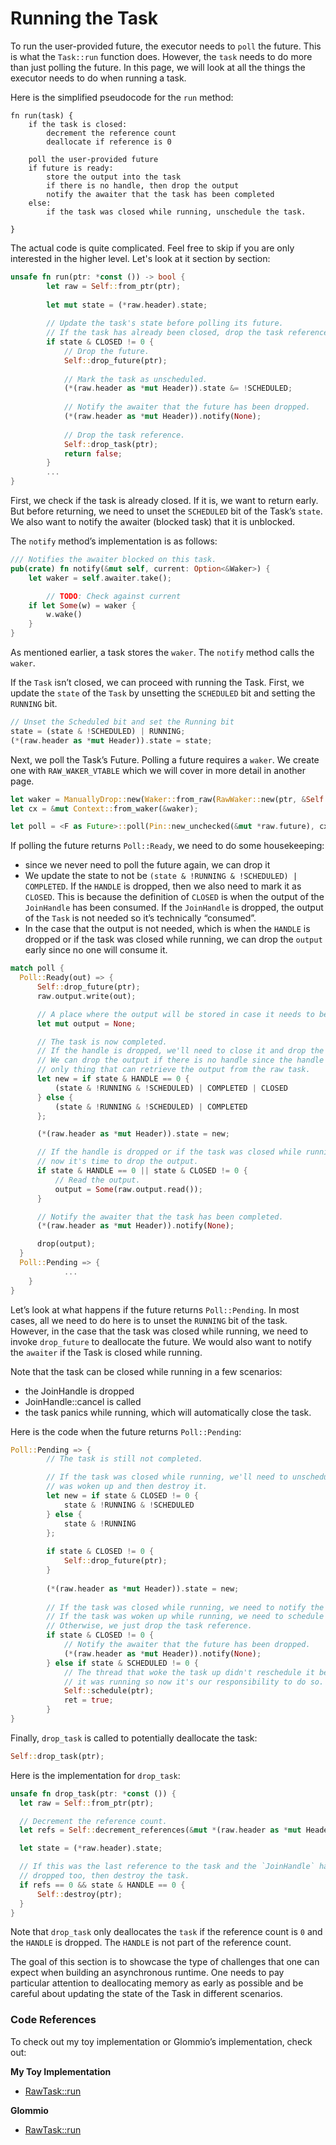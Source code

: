 # Running the Task

To run the user-provided future, the executor needs to `poll` the future. This is what the `Task::run` function does.
However, the `task` needs to do more than just polling the future. In this page, we will look at all the things the executor needs to do when running a task.

Here is the simplified pseudocode for the `run` method:

```
fn run(task) {
	if the task is closed:
		decrement the reference count
		deallocate if reference is 0

	poll the user-provided future
	if future is ready:
		store the output into the task
		if there is no handle, then drop the output
		notify the awaiter that the task has been completed
	else:
		if the task was closed while running, unschedule the task.

}
```

The actual code is quite complicated. Feel free to skip if you are only interested in the higher level. Let's look at it section by section:


```rust
unsafe fn run(ptr: *const ()) -> bool {
		let raw = Self::from_ptr(ptr);
		
		let mut state = (*raw.header).state;
		
		// Update the task's state before polling its future.
		// If the task has already been closed, drop the task reference and return.
		if state & CLOSED != 0 {
		    // Drop the future.
		    Self::drop_future(ptr);
		
		    // Mark the task as unscheduled.
		    (*(raw.header as *mut Header)).state &= !SCHEDULED;
		
		    // Notify the awaiter that the future has been dropped.
		    (*(raw.header as *mut Header)).notify(None);
		
		    // Drop the task reference.
		    Self::drop_task(ptr);
		    return false;
		}
		...
}
```

First, we check if the task is already closed. If it is, we want to return early. But before returning, we need to unset the `SCHEDULED` bit of the Task’s `state`. We also want to notify the awaiter (blocked task) that it is unblocked.

The `notify` method’s implementation is as follows:

```rust
/// Notifies the awaiter blocked on this task.
pub(crate) fn notify(&mut self, current: Option<&Waker>) {
    let waker = self.awaiter.take();

		// TODO: Check against current
    if let Some(w) = waker {
        w.wake()
    }
}
```

As mentioned earlier, a task stores the `waker`. The `notify` method calls the `waker`.

If the `Task` isn’t closed, we can proceed with running the Task. First, we update the `state` of the `Task` by unsetting the `SCHEDULED` bit and setting the `RUNNING` bit.

```rust
// Unset the Scheduled bit and set the Running bit
state = (state & !SCHEDULED) | RUNNING;
(*(raw.header as *mut Header)).state = state;
```

Next, we poll the Task’s Future. Polling a future requires a `waker`. We create one with `RAW_WAKER_VTABLE` which we will cover in more detail in another page.

```rust
let waker = ManuallyDrop::new(Waker::from_raw(RawWaker::new(ptr, &Self::RAW_WAKER_VTABLE)));
let cx = &mut Context::from_waker(&waker);

let poll = <F as Future>::poll(Pin::new_unchecked(&mut *raw.future), cx);
```

If polling the future returns `Poll::Ready`, we need to do some housekeeping:

- since we never need to poll the future again, we can drop it
- We update the state to not be `(state & !RUNNING & !SCHEDULED) | COMPLETED`. If the `HANDLE` is dropped, then we also need to mark it as `CLOSED`. This is because the definition of `CLOSED` is when the output of the `JoinHandle` has been consumed. If the `JoinHandle` is dropped, the output of the `Task` is not needed so it’s technically “consumed”.
- In the case that the output is not needed, which is when the `HANDLE` is dropped or if the task was closed while running, we can drop the `output` early since no one will consume it.

```rust
match poll {
  Poll::Ready(out) => {
      Self::drop_future(ptr);
      raw.output.write(out);

      // A place where the output will be stored in case it needs to be dropped.
      let mut output = None;

      // The task is now completed.
      // If the handle is dropped, we'll need to close it and drop the output.
      // We can drop the output if there is no handle since the handle is the
      // only thing that can retrieve the output from the raw task.
      let new = if state & HANDLE == 0 {
          (state & !RUNNING & !SCHEDULED) | COMPLETED | CLOSED
      } else {
          (state & !RUNNING & !SCHEDULED) | COMPLETED
      };

      (*(raw.header as *mut Header)).state = new;

      // If the handle is dropped or if the task was closed while running,
      // now it's time to drop the output.
      if state & HANDLE == 0 || state & CLOSED != 0 {
          // Read the output.
          output = Some(raw.output.read());
      }

      // Notify the awaiter that the task has been completed.
      (*(raw.header as *mut Header)).notify(None);

      drop(output);
  }
  Poll::Pending => {
			...
	}
}
```

Let’s look at what happens if the future returns `Poll::Pending`. In most cases, all we need to do here is to unset the `RUNNING` bit of the task. However, in the case that the task was closed while running, we need to invoke `drop_future` to deallocate the future. We would also want to notify the `awaiter` if the Task is closed while running.

Note that the task can be closed while running in a few scenarios:

- the JoinHandle is dropped
- JoinHandle::cancel is called
- the task panics while running, which will automatically close the task.

Here is the code when the future returns `Poll::Pending`:

```rust
Poll::Pending => {
		// The task is still not completed.

		// If the task was closed while running, we'll need to unschedule in case it
		// was woken up and then destroy it.
		let new = if state & CLOSED != 0 {
		    state & !RUNNING & !SCHEDULED
		} else {
		    state & !RUNNING
		};
		
		if state & CLOSED != 0 {
		    Self::drop_future(ptr);
		}
		
		(*(raw.header as *mut Header)).state = new;
		
		// If the task was closed while running, we need to notify the awaiter.
		// If the task was woken up while running, we need to schedule it.
		// Otherwise, we just drop the task reference.
		if state & CLOSED != 0 {
		    // Notify the awaiter that the future has been dropped.
		    (*(raw.header as *mut Header)).notify(None);
		} else if state & SCHEDULED != 0 {
		    // The thread that woke the task up didn't reschedule it because
		    // it was running so now it's our responsibility to do so.
		    Self::schedule(ptr);
		    ret = true;
		}
}
```

Finally, `drop_task` is called to potentially deallocate the task:

```rust
Self::drop_task(ptr);
```

Here is the implementation for `drop_task`:

```rust
unsafe fn drop_task(ptr: *const ()) {
  let raw = Self::from_ptr(ptr);

  // Decrement the reference count.
  let refs = Self::decrement_references(&mut *(raw.header as *mut Header));

  let state = (*raw.header).state;

  // If this was the last reference to the task and the `JoinHandle` has been
  // dropped too, then destroy the task.
  if refs == 0 && state & HANDLE == 0 {
      Self::destroy(ptr);
  }
}  
```

Note that `drop_task` only deallocates the `task` if the reference count is `0` and the `HANDLE` is dropped. The `HANDLE` is not part of the reference count.

The goal of this section is to showcase the type of challenges that one can expect when building an asynchronous runtime. One needs to pay particular attention to deallocating memory as early as possible and be careful about updating the state of the Task in different scenarios.

### Code References

To check out my toy implementation or Glommio’s implementation, check out:

**My Toy Implementation**

- [RawTask::run](https://github.com/brianshih1/mini-async-runtime/blob/7025a02d91f19e258d69e966f8dfc98eeeed4ecc/src/task/raw.rs#L297)

**Glommio**

- [RawTask::run](https://github.com/DataDog/glommio/blob/d93c460c3def6b11a224892657a6a6a80edf6311/glommio/src/task/raw.rs#L432)
